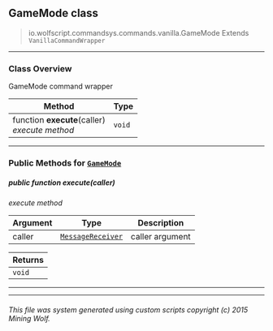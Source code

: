 ## GameMode __class__

>io.wolfscript.commandsys.commands.vanilla.GameMode
>Extends `VanillaCommandWrapper`

---

### Class Overview

GameMode command wrapper

Method | Type   
--- | :--- 
 function __execute__(caller) <br> _execute method_ | `void`



---


### Public Methods for [`GameMode`](GameMode.md)

##### <a id='execute'></a>public  function __execute__(caller)

_execute method_

Argument | Type | Description  
--- | --- | --- 
caller | [`MessageReceiver`](..\..\..\chat\MessageReceiver.md) | caller argument

Returns | 
--- | 
`void` |


---
---


###### This file was system generated using custom scripts copyright (c) 2015 Mining Wolf.
	

